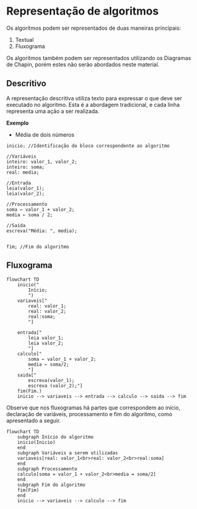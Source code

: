 # Representação de algoritmos

Os algoritmos podem ser representados de duas maneiras principais:

1. Textual
1. Fluxograma

Os algoritmos também podem ser representados utilizando os Diagramas de Chapin, porém estes não serão abordados neste material.

## Descritivo

A representação descritiva utiliza texto para expressar o que deve ser executado no algoritmo. Esta é a abordagem tradicional, e cada linha representa uma ação a ser realizada.

**Exemplo**  
- Média de dois números

```
inicio; //Identificação do bloco correspondente ao algoritmo

//Variáveis
inteiro: valor_1, valor_2;
inteiro: soma;
real: media;

//Entrada
leia(valor_1);
leia(valor_2);

//Processamento
soma ← valor_1 + valor_2;
media ← soma / 2;

//Saída
escreva("Média: ", media);


fim; //Fim do algoritmo
```

## Fluxograma

```mermaid
flowchart TD
    inicio("
        Início;
        ")
    variaveis["
        real: valor_1;
        real: valor_2;
        real:soma;
        "]

    entrada["
        leia valor_1;
        leia valor_2;
        "]
    calculo["
        soma ← valor_1 + valor_2;
        media ← soma/2;
        "]
    saida["
        escreva(valor_1);
        escreva (valor_2);"]
    fim(Fim.)
    inicio --> variaveis --> entrada --> calculo --> saida --> fim
```


Observe que nos fluxogramas há partes que correspondem ao início, declaração de variáveis, processamento e fim do algoritmo, como apresentado a seguir.


```mermaid
flowchart TD
    subgraph Início do algoritmo
    inicio(Inicio)
    end
    subgraph Variáveis a serem utilizadas
    variaveis[real: valor_1<br>real: valor_2<br>real:soma]
    end
    subgraph Processamento
    calculo[soma = valor_1 + valor_2<br>media = soma/2]
    end
    subgraph Fim do algoritmo
    fim(Fim)
    end
    inicio --> variaveis --> calculo --> fim
```
